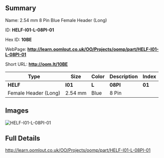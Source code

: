 

## Summary
 
Name: 2.54 mm 8 Pin Blue Female Header (Long)

ID: __HELF-I01-L-08PI-01__

Hex ID: __10BE__

WebPage: __http://learn.oomlout.co.uk/OO/Projects/oomp/part/HELF-I01-L-08PI-01__

Short URL: __http://oom.lt/10BE__


| Type   | Size   | Color   | Description   | Index   |    
| ----- | ------   | ------   | -----   | ----   |    
| __HELF__   					| __I01__   					| __L__    						| __08PI__    					| __01__ |    
| Female Header (Long)		| 2.54 mm	| Blue		| 8 Pin	| 	|

## Images
![HELF-I01-L-08PI-01](http://oomlout.com/oomp-gen/parts/HELF-I01-L-08PI-01/HELF-I01-L-08PI-01_420.jpg)

## Full Details

 http://learn.oomlout.co.uk/OO/Projects/oomp/part/HELF-I01-L-08PI-01

